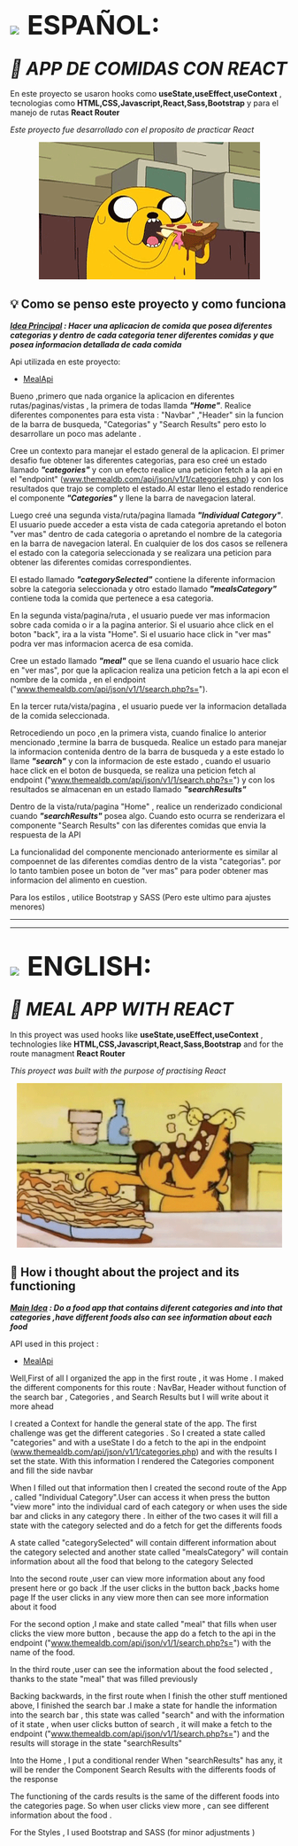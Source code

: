 # <img style="padding-right:0.5rem" src='https://img.freepik.com/vector-premium/bandera-argentina-bandera-argentina-ilustracion-vectorial_685751-66.jpg' width="50px" >  <span style="font-size:3rem">ESPAÑOL:</span>

## <i align="center" style="font-size:2rem">🍗 APP DE COMIDAS CON REACT</i>

En este proyecto se usaron hooks como  **useState,useEffect,useContext** , tecnologias como **HTML,CSS,Javascript,React,Sass,Bootstrap** y para el manejo de rutas **React Router**

_Este proyecto fue desarrollado con el proposito de practicar React_

<p align="center">
<img src="./src/assets/images/jake comiendo.gif" alt="jake comiendo">
</p>

## 💡 Como se penso este proyecto y como funciona

**_<span style="text-decoration:underline">Idea Principal</span> :  Hacer una aplicacion de comida que posea diferentes categorias y dentro de cada categoria tener diferentes comidas y que posea informacion detallada de cada comida_**

Api utilizada en este proyecto:
- [MealApi](https://www.themealdb.com/api.php)


Bueno ,primero que nada organice la aplicacion en diferentes rutas/paginas/vistas , la primera de todas llamda **_"Home"_**. Realice diferentes componentes para esta vista : "Navbar" ,"Header" sin la funcion de la barra de busqueda, "Categorias" y "Search Results" pero esto lo desarrollare un poco mas adelante .

Cree un contexto para manejar el estado general de la aplicacion. El primer desafio fue obtener las diferentes categorias, para eso creé un estado llamado **_"categories"_** y con un efecto realice una peticion fetch a la api en el "endpoint" (www.themealdb.com/api/json/v1/1/categories.php) y con los resultados que trajo se completo el estado.Al estar lleno el estado renderice el componente **_"Categories"_** y llene la barra de navegacion lateral.

Luego creé una segunda vista/ruta/pagina llamada **_"Individual Category"_**. El usuario puede acceder a esta vista de cada categoria apretando el boton "ver mas" dentro de cada categoria o apretando el nombre de la categoria en la barra de navegacion lateral. En cualquier de los dos casos se rellenera el estado con la categoria seleccionada y se realizara una peticion para obtener las diferentes comidas correspondientes.

El estado llamado **_"categorySelected"_** contiene la diferente informacion sobre la categoria seleccionada y otro estado llamado **_"mealsCategory"_** contiene toda la comida que pertenece a esa categoria.

En la segunda vista/pagina/ruta , el usuario puede ver mas informacion sobre cada comida o ir a la pagina anterior. Si el usuario ahce click en el boton "back", ira a la vista "Home". Si el usuario hace click in "ver mas" podra ver mas informacion acerca de esa comida.

Cree un estado llamado **_"meal"_** que se llena cuando el usuario hace click en "ver mas", por que la aplicacion realiza una peticion fetch a la api econ el nombre de la comida , en el endpoint ("www.themealdb.com/api/json/v1/1/search.php?s=").

En la tercer ruta/vista/pagina , el usuario puede ver la informacion detallada de la comida seleccionada.

Retrocediendo un poco ,en la primera vista, cuando finalice lo anterior mencionado ,termine la barra de busqueda. Realice un estado para manejar la informacion contenida dentro de la barra de busqueda y a este estado lo llame **_"search"_** y con la informacion de este estado , cuando el usuario hace click en el boton de busqueda, se realiza una peticion fetch al endpoint ("www.themealdb.com/api/json/v1/1/search.php?s=")  y con los resultados se almacenan en un estado llamado **_"searchResults"_**

Dentro de la vista/ruta/pagina "Home" , realice un renderizado condicional cuando **_"searchResults"_** posea algo. Cuando esto ocurra se renderizara el componente "Search Results" con las diferentes comidas que envia la respuesta de la API

La funcionalidad del componente  mencionado anteriormente es similar al compoennet de las diferentes comdias dentro de la vista "categorias". por lo tanto tambien posee un boton de "ver mas" para poder obtener mas informacion del alimento en cuestion.

Para  los estilos , utilice Bootstrap y SASS (Pero este ultimo para ajustes menores)


---------------------------------------------------------------------------------------------------------
---------------------------------------------------------------------------------------------------------

# <img style="padding-right:0.5rem" src="https://img.freepik.com/vector-premium/gran-bretana-bandera-bandera-inglaterra-vector-icono-reino-unido-bandera-gran-bretana-10-eps_800531-104.jpg" width="50px"> <span style="font-size:3rem">ENGLISH:</span>



## <i align="center" style="font-size:2rem">🍟 MEAL APP WITH REACT</i> 

In this proyect was used hooks like **useState,useEffect,useContext** , technologies like **HTML,CSS,Javascript,React,Sass,Bootstrap** and for the route managment **React Router**

_This proyect was built with the purpose of practising React_

<p align="center">
<img src="./src/assets/images/gardfiel-eating.gif" alt="gardfield eating lasagna">
</p>

## 🤔 How i thought about the project and its functioning

**_<span style="text-decoration:underline">Main Idea</span> : Do a food app that contains diferent categories and into that categories ,have different foods also  can see information about each food_**

API used in this project : 
- [MealApi](https://www.themealdb.com/api.php)

Well,First of all I organized the app in the first route , it was Home . I maked the different components for this route : NavBar, Header without function of the search bar , Categories , and Search Results but I will write about it more ahead

I created a Context for handle the general state of the app. The first challenge was get the different categories . So I created a state called "categories" and with a useState I do a fetch to the api in the endpoint (www.themealdb.com/api/json/v1/1/categories.php) and with the results I set the state. With this information I rendered the Categories component and fill the side navbar

When I filled out that information then I created the second route of the App , called "Individual Category".User can access it when press the button "view more" into the individual card of each category or when uses the side bar and clicks in any category there . In either of the two cases it will fill a state with the category selected and do a fetch for get the differents foods

A state called "categorySelected" will contain different information about the category selected and another state called "mealsCategory" will contain  information about all the food that belong to the category Selected

Into the second route ,user can view more information about any food present here or go back .If the user clicks in the button back ,backs home page
If the user clicks in any view more then can see more information about it food

For the second option ,I make and state called "meal" that fills when user clicks the view more button , because the app do a fetch to the api in the endpoint ("www.themealdb.com/api/json/v1/1/search.php?s=") with the name of the food.

In the third route ,user can see the information about the food selected , thanks to the state "meal" that was filled previously

Backing backwards, in the first route when I finish the other stuff mentioned above, I finished the search bar .I make a state for handle the information into the search bar , this state was called "search" and with the information of it state , when user clicks button of search , it will make a fetch to the endpoint ("www.themealdb.com/api/json/v1/1/search.php?s=") and the results will storage in the state "searchResults"

Into the Home , I put a conditional render When "searchResults" has any, it will be render the Component Search Results with the differents foods of the response

The functioning of the cards results is the same of the different foods into the categories page. So when user clicks view more , can see different information about the food .

For the Styles , I used Bootstrap and SASS (for minor adjustments )
